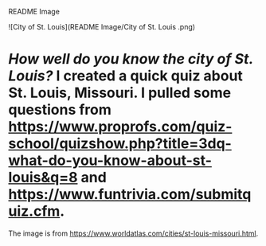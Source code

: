 README Image 

![City of St. Louis](README Image/City of St. Louis .png)

# *How well do you know the city of St. Louis?* I created a quick quiz about St. Louis, Missouri. I pulled some questions from https://www.proprofs.com/quiz-school/quizshow.php?title=3dq-what-do-you-know-about-st-louis&q=8 and https://www.funtrivia.com/submitquiz.cfm.

The image is from https://www.worldatlas.com/cities/st-louis-missouri.html.